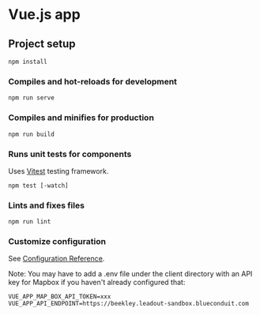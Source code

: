 # Vue.js app

## Project setup

```
npm install
```

### Compiles and hot-reloads for development

```
npm run serve
```

### Compiles and minifies for production

```
npm run build
```

### Runs unit tests for components

Uses [Vitest](https://vitest.dev/) testing framework.

```
npm test [-watch]
```

### Lints and fixes files

```
npm run lint
```

### Customize configuration

See [Configuration Reference](https://cli.vuejs.org/config/).

Note: You may have to add a .env file under the client directory with an API key
for Mapbox if you haven't already configured that:

```
VUE_APP_MAP_BOX_API_TOKEN=xxx
VUE_APP_API_ENDPOINT=https://beekley.leadout-sandbox.blueconduit.com
```

